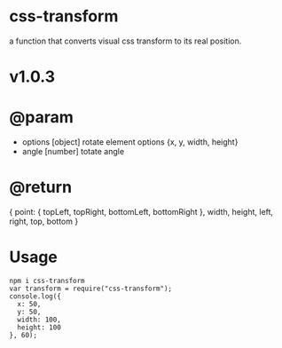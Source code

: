 # css-transform

a function that converts visual css transform to its real position.

# v1.0.3

# @param

- options [object] rotate element options {x, y, width, height}
- angle [number] totate angle

# @return

{
  point: {
    topLeft,
    topRight,
    bottomLeft,
    bottomRight
  },
  width,
  height,
  left,
  right,
  top,
  bottom
}

# Usage

```
npm i css-transform
var transform = require("css-transform");
console.log({
  x: 50,
  y: 50,
  width: 100,
  height: 100
}, 60);
```
